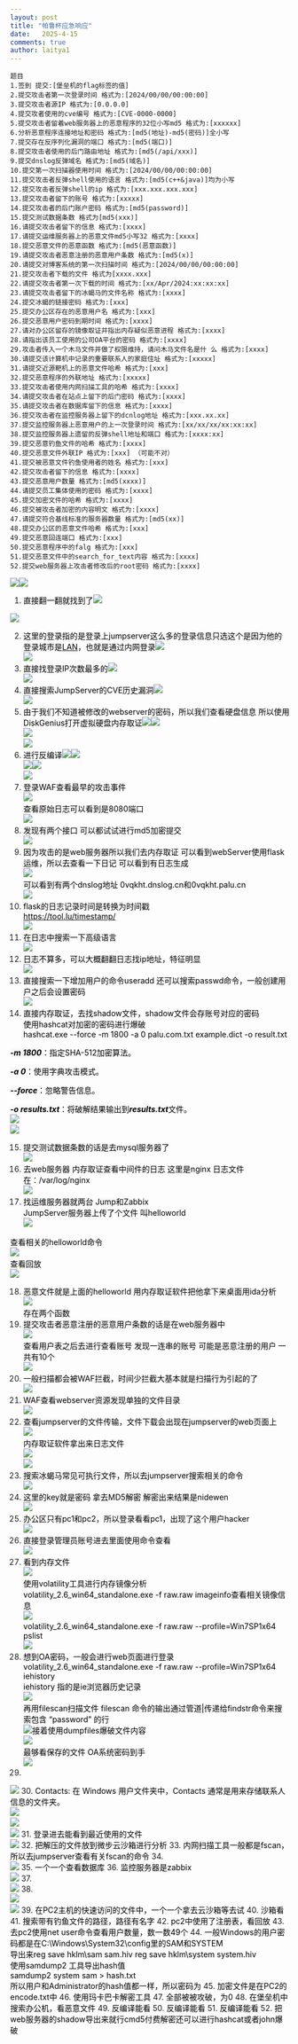 ```yaml
---
layout: post
title: "帕鲁杯应急响应"
date:   2025-4-15
comments: true
author: laitya1
---
```


```plain
题目
1.签到 提交:[堡垒机的flag标签的值]
2.提交攻击者第一次登录时间 格式为:[2024/00/00/00:00:00]
3.提交攻击者源IP 格式为:[0.0.0.0]
4.提交攻者使用的cve编号 格式为:[CVE-0000-0000]
5.提交攻击者留着web服务器上的恶意程序的32位小写md5 格式为:[xxxxxx]
6.分析恶意程序连接地址和密码 格式为:[md5(地址)-md5(密码)]全小写
7.提交存在反序列化漏洞的端口 格式为:[md5(端口)]
8.提交攻击者使用的后门路由地址 格式为:[md5(/api/xxx)]
9.提交dnslog反弹域名 格式为:[md5(域名)]
10.提交第一次扫描器使用时间 格式为:[2024/00/00/00:00:00]
11.提交攻击者反弹shell使用的语言 格式为:[md5(c++&java)]均为小写
12.提交攻击者反弹shell的ip 格式为:[xxx.xxx.xxx.xxx]
13.提交攻击者留下的账号 格式为:[xxxxx]
14.提交攻击者的后门账户密码 格式为:[md5(password)]
15.提交测试数据条数 格式为[md5(xxx)]
16.请提交攻击者留下的信息 格式为:[xxxx]
17.请提交运维服务器上的恶意文件md5小写32 格式为:[xxxx]
18.提交恶意文件的恶意函数 格式为:[md5(恶意函数)]
19.请提交攻击者恶意注册的恶意用户条数 格式为:[md5(x)]
20.请提交对博客系统的第一次扫描时间 格式为:[2024/00/00/00:00:00]
21.提交攻击者下载的文件 格式为[xxxx.xxx]
22.请提交攻击者第一次下载的时间 格式为:[xx/Apr/2024:xx:xx:xx]
23.请提交攻击者留下的冰蝎马的文件名称 格式为:[xxxx]
24.提交冰蝎的链接密码 格式为:[xxx]
25.提交办公区存在的恶意用户名 格式为:[xxx]
26.提交恶意用户密码到期时间 格式为:[xxxx]
27.请对办公区留存的镜像取证并指出内存疑似恶意进程 格式为:[xxxx]
28.请指出该员工使用的公司OA平台的密码 格式为:[xxxx]
29.攻击者传入一个木马文件并做了权限维持，请问木马文件名是什 么 格式为:[xxxx]
30.请提交该计算机中记录的重要联系人的家庭住址 格式为:[xxxxx]
31.请提交近源靶机上的恶意文件哈希 格式为:[xxx]
32.提交恶意程序的外联地址 格式为:[xxxxx]
33.提交攻击者使用内网扫描工具的哈希 格式为:[xxxx]
34.请提交攻击者在站点上留下的后门密码 格式为:[xxxx]
35.请提交攻击者在数据库留下的信息 格式为:[xxxx]
36.提交攻击者在监控服务器上留下的dcnlog地址 格式为:[xxx.xx.xx]
37.提交监控服务器上恶意用户的上一次登录时间 格式为:[xx/xx/xx/xx:xx:xx]
38.提交监控服务器上遗留的反弹shell地址和端口 格式为:[xxxx:xx]
39.提交恶意钓鱼文件的哈希 格式为:[xxxx]
40.提交恶意文件外联IP 格式为:[xxx] （可能不对）
41.提交被恶意文件钓鱼使用者的姓名 格式为:[xxx]
42.提交攻击者留下的信息 格式为:[xxxx]
43.提交恶意用户数量 格式为:[md5(xxxx)]
44.请提交员工集体使用的密码 格式为:[xxxx]
45.提交加密文件的哈希 格式为:[xxxx]
46.提交被攻击者加密的内容明文 格式为:[xxxx]
47.请提交符合基线标准的服务器数量 格式为:[md5(xx)]
48.提交办公区的恶意文件哈希 格式为:[xxx]
49.提交恶意回连端口 格式为:[xxx]
50.提交恶意程序中的falg 格式为:[xxx]
51.提交恶意文件中的search_for_text内容 格式为:[xxxx]
52.提交web服务器上攻击者修改后的root密码 格式为:[xxxx]
```

![](https://cdn.nlark.com/yuque/0/2025/png/49146040/1744690373301-4053dc2b-ffe0-46ee-96c9-9bfdf5ae36e1.png)![](https://cdn.nlark.com/yuque/0/2025/png/49146040/1744690373370-3cc0bc08-5de3-464c-b61e-53e4b6ace4fd.png)

1. <font style="color:#000000;">直接翻一翻就找到了</font>![](assets/image-20250415103455285.png)

![](https://cdn.nlark.com/yuque/0/2025/png/49146040/1744690377099-24c5c5f4-01ba-436d-8905-2bfd69d216c4.png)

2. <font style="color:#000000;">这里的登录指的是登录上jumpserver这么多的登录信息只选这个是因为他的登录城市是</font>[<font style="color:#000000;">LAN</font>](https://so.csdn.net/so/search?q=LAN&spm=1001.2101.3001.7020)<font style="color:#000000;">，也就是通过内网登录</font>![](assets/image-20250415104253517.png)<font style="color:#000000;">  
</font>![](https://cdn.nlark.com/yuque/0/2025/png/49146040/1744690383364-5a7f1161-73ea-4253-a392-8a5e1ee72fc2.png)
3. <font style="color:#000000;">直接找登录IP次数最多的</font>![](assets/image-20250415104416911.png)<font style="color:#000000;">  
</font>![](https://cdn.nlark.com/yuque/0/2025/png/49146040/1744690387700-c92215c9-bc86-46f9-831f-992666f9d0e3.png)
4. <font style="color:#000000;">直接搜索JumpServer的CVE历史漏洞</font>![](assets/image-20250415104611606.png)<font style="color:#000000;">  
</font>![](https://cdn.nlark.com/yuque/0/2025/png/49146040/1744690392449-221823e4-c096-481d-85b8-1f86dd7de8ee.png)
5. <font style="color:#000000;">由于我们不知道被修改的webserver的密码，所以我们查看硬盘信息 所以使用DiskGenius打开虚拟硬盘内存取证</font>![](assets/image-20250415105554488.png)![](assets/image-20250415105813971.png)<font style="color:#000000;">  
</font>![](https://cdn.nlark.com/yuque/0/2025/png/49146040/1744690395918-57715e6e-f149-446b-8eef-37c818e198b6.png)<font style="color:#000000;">  
</font>![](https://cdn.nlark.com/yuque/0/2025/png/49146040/1744690406914-ae41b5a0-57c9-4e1e-9d7a-5bbc7647b040.png)
6. <font style="color:#000000;">进行反编译</font>![](assets/image-20250415120415997.png)![](assets/image-20250415120314652.png)<font style="color:#000000;">  
</font>![](https://cdn.nlark.com/yuque/0/2025/png/49146040/1744690406966-dc360323-369d-484c-92fb-d9b7be925f6c.png)![](https://cdn.nlark.com/yuque/0/2025/png/49146040/1744690407023-0f2a3d41-6d73-4560-a079-83f8c6ea6251.png)<font style="color:#000000;">  
</font>![](https://cdn.nlark.com/yuque/0/2025/png/49146040/1744690507881-f2e987ff-6dd6-4a2c-9e68-f54300307448.png)
7. <font style="color:#000000;">登录WAF查看最早的攻击事件  
</font>![](https://cdn.nlark.com/yuque/0/2025/png/49146040/1744691058857-73e709f7-209a-4108-a75a-51cecb4fa988.png)<font style="color:#000000;">  
</font><font style="color:#000000;">查看原始日志可以看到是8080端口  
</font>![](https://cdn.nlark.com/yuque/0/2025/png/49146040/1744691100207-1eb2ecfa-5289-44f5-8fa0-e156aaf8c19f.png)
8. <font style="color:#000000;">发现有两个接口 可以都试试进行md5加密提交  
</font>![](https://cdn.nlark.com/yuque/0/2025/png/49146040/1744691294690-48b0612e-fa3c-4ea9-8acb-450033cc4364.png)
9. <font style="color:#000000;">因为攻击的是web服务器所以我们去内存取证 可以看到webServer使用flask运维，所以去查看一下日记 可以看到有日志生成  
</font>![](https://cdn.nlark.com/yuque/0/2025/png/49146040/1744691659394-3f4b1d60-58bb-4d1d-b0e1-307b352d839b.png)<font style="color:#000000;">  
</font><font style="color:#000000;">可以看到有两个dnslog地址 0vqkht.dnslog.cn和0vqkht.palu.cn  
</font>![](https://cdn.nlark.com/yuque/0/2025/png/49146040/1744691773000-30d0cfa0-2351-4fb9-a3d5-018c5d4bc06e.png)
10. <font style="color:#000000;">flask的日志记录时间是转换为时间戳  
</font>[<font style="color:#000000;">https://tool.lu/timestamp/</font>](https://tool.lu/timestamp/)<font style="color:#000000;">  
</font>![](https://cdn.nlark.com/yuque/0/2025/png/49146040/1744692491376-0461ff8c-0bf1-4131-9e0e-e308f5472259.png)
11. <font style="color:#000000;">在日志中搜索一下高级语言  
</font>![](https://cdn.nlark.com/yuque/0/2025/png/49146040/1744692551630-b7818588-4fcd-4b4e-ae60-585e83ace922.png)
12. <font style="color:#000000;">日志不算多，可以大概翻翻日志找ip地址，特征明显  
</font>![](https://cdn.nlark.com/yuque/0/2025/png/49146040/1744692637299-f7588fc6-1cbd-4978-bfce-c8a13543d7a1.png)
13. <font style="color:#000000;">直接搜索一下增加用户的命令useradd 还可以搜索passwd命令，一般创建用户之后会设置密码  
</font>![](https://cdn.nlark.com/yuque/0/2025/png/49146040/1744692735241-92386957-93fc-4d65-913d-294cc986329c.png)
14. <font style="color:#000000;">直接内存取证，去找shadow文件，shadow文件会存账号对应的密码  
</font><font style="color:#000000;">使用hashcat对加密的密码进行爆破   
</font><font style="color:#000000;">hashcat.exe --force -m 1800 -a 0 palu.com.txt example.dict -o result.txt</font>

_**<font style="color:#000000;background-color:rgb(249, 249, 249);">-m 1800</font>**_<font style="color:#000000;">：指定SHA-512加密算法。</font>

_**<font style="color:#000000;background-color:rgb(249, 249, 249);">-a 0</font>**_<font style="color:#000000;">：使用字典攻击模式。</font>

_**<font style="color:#000000;background-color:rgb(249, 249, 249);">--force</font>**_<font style="color:#000000;">：忽略警告信息。</font>

_**<font style="color:#000000;background-color:rgb(249, 249, 249);">-o results.txt</font>**_<font style="color:#000000;">：将破解结果输出到</font>_**<font style="color:#000000;background-color:rgb(249, 249, 249);">results.txt</font>**_<font style="color:#000000;">文件。  
</font>![](https://cdn.nlark.com/yuque/0/2025/png/49146040/1744693615405-7d71c51c-19b5-4d99-96ec-0f4234ac4911.png)<font style="color:#000000;">  
</font>![](https://cdn.nlark.com/yuque/0/2025/png/49146040/1744693587984-d01502df-7c90-49d0-b32f-4f52486b0343.png)

15. <font style="color:#000000;">提交测试数据条数的话是去mysql服务器了  
</font>![](https://cdn.nlark.com/yuque/0/2025/png/49146040/1744693822877-6bb7eedf-7001-4a9f-befa-a2d5cb1e384a.png)
16. <font style="color:#000000;">去web服务器 内存取证查看中间件的日志 这里是nginx 日志文件在：/var/log/nginx  
</font>![](https://cdn.nlark.com/yuque/0/2025/png/49146040/1744693946888-78cca8a5-e45e-4f6e-809f-d5def10e689b.png)
17. <font style="color:#000000;">找运维服务器就两台  Jump和Zabbix  
</font><font style="color:#000000;">JumpServer服务器上传了个文件 叫helloworld  
</font>![](https://cdn.nlark.com/yuque/0/2025/png/49146040/1744694139763-ef7a6984-ac69-44f5-a8bd-864c925e8680.png)

<font style="color:#000000;">查看相关的helloworld命令  
</font>![](https://cdn.nlark.com/yuque/0/2025/png/49146040/1744695172375-f2bb8194-5a54-4b53-98fe-246f4426970a.png)<font style="color:#000000;">  
</font><font style="color:#000000;">查看回放  
</font>![](https://cdn.nlark.com/yuque/0/2025/png/49146040/1744695165858-983526a1-d98f-48ea-a59d-9ffb71e3ad15.png)

18. <font style="color:#000000;">恶意文件就是上面的helloworld 用内存取证软件把他拿下来桌面用ida分析  
</font>![](https://cdn.nlark.com/yuque/0/2025/png/49146040/1744695677791-05898020-c1b7-4ce1-a622-7313a9164682.png)<font style="color:#000000;">  
</font><font style="color:#000000;">存在两个函数</font>
19. <font style="color:#000000;">提交攻击者恶意注册的恶意用户条数的话是在web服务器中  
</font>![](https://cdn.nlark.com/yuque/0/2025/png/49146040/1744696324123-6ddbef06-caca-4009-9a46-80d2fa8139b4.png)<font style="color:#000000;">  
</font><font style="color:#000000;">查看用户表之后去进行查看账号 发现一连串的账号 可能是恶意注册的用户 一共有10个  
</font>![](https://cdn.nlark.com/yuque/0/2025/png/49146040/1744696703977-e4782d57-fb43-4ee5-8fab-6703d1e2ddb3.png)
20. <font style="color:#000000;">一般扫描都会被WAF拦截，时间少拦截大基本就是扫描行为引起的了  
</font>![](https://cdn.nlark.com/yuque/0/2025/png/49146040/1744696912055-d5ba9e72-6109-4823-a28b-a04e69598f4d.png)
21. <font style="color:#000000;">WAF查看webserver资源发现单独的文件目录  
</font>![](https://cdn.nlark.com/yuque/0/2025/png/49146040/1744697677235-6e17a535-90bd-4787-877b-245154741cbc.png)
22. <font style="color:#000000;">查看jumpserver的文件传输，文件下载会出现在jumpserver的web页面上</font><font style="color:#000000;">  
</font>![](https://cdn.nlark.com/yuque/0/2025/png/49146040/1744698018807-8213f5a7-f320-4c27-9b6d-862a716e4390.png)<font style="color:#000000;">  
</font><font style="color:#000000;">内存取证软件拿出来日志文件  
</font>![](https://cdn.nlark.com/yuque/0/2025/png/49146040/1744698274027-36c6f06e-56e7-45f4-88b6-faed9b4bcecd.png)<font style="color:#000000;">  
</font>![](https://cdn.nlark.com/yuque/0/2025/png/49146040/1744698255587-6602ae57-8075-466e-a4ac-2d76e0b50da3.png)
23. <font style="color:#000000;">搜索冰蝎马常见可执行文件，所以去jumpserver搜索相关的命令  
</font>![](https://cdn.nlark.com/yuque/0/2025/png/49146040/1744698407309-f99e8f8b-2ba1-43a5-a491-855561d43926.png)
24. <font style="color:#000000;">这里的key就是密码 拿去MD5解密 解密出来结果是nidewen  
</font>![](https://cdn.nlark.com/yuque/0/2025/png/49146040/1744698441375-3bcdbddc-f9e6-484a-8a8c-d9e34bab41ff.png)
25. <font style="color:#000000;">办公区只有pc1和pc2，所以登录看看pc1，出现了这个用户hacker  
</font>![](https://cdn.nlark.com/yuque/0/2025/png/49146040/1744701245270-7dabb66d-c398-46b8-bac1-ba352d8ff94b.png)
26. <font style="color:#000000;">直接登录管理员账号进去里面使用命令查看  
</font>![](https://cdn.nlark.com/yuque/0/2025/png/49146040/1744701370319-986390c5-2892-4ef6-9818-9fb415171a47.png)
27. <font style="color:#000000;">看到内存文件  
</font>![](https://cdn.nlark.com/yuque/0/2025/png/49146040/1744701459351-5cb0f133-8185-4f4b-9aa3-37e3a1adbbe8.png)<font style="color:#000000;">  
</font><font style="color:#000000;">使用volatility工具进行内存镜像分析  
</font><font style="color:#000000;">volatility_2.6_win64_standalone.exe -f raw.raw imageinfo查看相关镜像信息  
</font>![](https://cdn.nlark.com/yuque/0/2025/png/49146040/1744703165024-7888b0e5-2718-4a79-8f09-691d43e0ee1c.png)<font style="color:#000000;">  
</font><font style="color:#000000;">volatility_2.6_win64_standalone.exe -f raw.raw --profile=Win7SP1x64 pslist  
</font>![](https://cdn.nlark.com/yuque/0/2025/png/49146040/1744702770062-ffe7026b-fcaa-42b8-87f7-93206a0aeb60.png)
28. <font style="color:#000000;">想到OA密码，一般会进行web页面进行登录  
</font><font style="color:#000000;">volatility_2.6_win64_standalone.exe -f raw.raw --profile=Win7SP1x64 iehistory  
</font><font style="color:#000000;">iehistory 指的是ie浏览器历史记录  
</font>![](https://cdn.nlark.com/yuque/0/2025/png/49146040/1744703217133-7a437bb9-afbd-4ace-9431-4c776e46f121.png)<font style="color:#000000;">  
</font><font style="color:#000000;">再用filescan扫描文件 filescan 命令的输出通过管道|传递给findstr命令来搜索包含 “password” 的行  
</font>![](https://cdn.nlark.com/yuque/0/2025/png/49146040/1744703356878-1fabf8d7-c3d9-4b19-96cd-fd141877a059.png)<font style="color:#000000;">接着使用dumpfiles爆破文件内容  
</font>![](https://cdn.nlark.com/yuque/0/2025/png/49146040/1744703660474-8078535b-8bc0-4fa1-a4bb-41680f26f3c1.png)<font style="color:#000000;">  
</font><font style="color:#000000;">最够看保存的文件 OA系统密码到手  
</font>![](https://cdn.nlark.com/yuque/0/2025/png/49146040/1744703688705-973d42fc-49cd-43b0-ba8c-44c9f28ff89b.png)
29. <font style="color:#000000;">  
</font>![](https://cdn.nlark.com/yuque/0/2025/png/49146040/1744704394207-9bd40ca9-6bea-40b2-836d-06a831895d50.png)
30. <font style="color:#000000;">Contacts\: 在 Windows 用户文件夹中，Contacts 通常是用来存储联系人信息的文件夹。  
</font>![](https://cdn.nlark.com/yuque/0/2025/png/49146040/1744704783210-fa2783ea-04d1-4d81-9ce1-c2d8efa6ca32.png)<font style="color:#000000;">  
</font>![](https://cdn.nlark.com/yuque/0/2025/png/49146040/1744704798963-f9ba1eed-883b-4f0c-b421-4ab824092a14.png)<font style="color:#000000;">  
</font>![](https://cdn.nlark.com/yuque/0/2025/png/49146040/1744704841204-15f0ae08-811a-4b20-b418-339e71411bcc.png)
31. <font style="color:#000000;">登录进去能看到最近使用的文件  
</font>![](https://cdn.nlark.com/yuque/0/2025/png/49146040/1744704962614-f99fdff3-dadc-4237-9068-99bc4d7b924b.png)
32. <font style="color:#000000;">把解压的文件放到微步云沙箱进行分析</font>
33. <font style="color:#000000;">内网扫描工具一般都是fscan，所以去jumpserver查看有关fscan的命令 </font>
34. <font style="color:#000000;">  
</font>![](https://cdn.nlark.com/yuque/0/2025/png/49146040/1744706156840-0d7f2bd6-33b7-4a2e-8ea2-0d8b0282e013.png)
35. <font style="color:#000000;">一个一个查看数据库</font>
36. <font style="color:#000000;">监控服务器是zabbix  
</font>![](https://cdn.nlark.com/yuque/0/2025/png/49146040/1744706519072-2251e5e3-cc8c-4766-a228-c061d8bf5b61.png)
37. <font style="color:#000000;">  
</font>![](https://cdn.nlark.com/yuque/0/2025/png/49146040/1744706558757-f07ad539-9fc2-426f-b32b-b5161f7c034c.png)
38. <font style="color:#000000;">  
</font>![](https://cdn.nlark.com/yuque/0/2025/png/49146040/1744706692873-05e64b1b-cc48-4541-95b7-85033c042578.png)<font style="color:#000000;">  
</font>![](https://cdn.nlark.com/yuque/0/2025/png/49146040/1744706674487-9ef6b5e8-a4fd-42db-8750-1277a153aecb.png)
39. <font style="color:#000000;">在PC2主机的快速访问的文件中，一个一个拿去云沙箱等去试</font>
40. <font style="color:#000000;">沙箱看</font>
41. <font style="color:#000000;">搜索带有钓鱼文件的路径，路径有名字</font>
42. <font style="color:#000000;">pc2中使用了注册表，看回放</font>
43. <font style="color:#000000;">去pc2使用net user命令查看用户数量，数一数49个</font>
44. <font style="color:#000000;">一般Windows的用户密码都是在C:\Windows\System32\config里的SAM和SYSTEM  
</font><font style="color:#000000;">导出来reg save hklm\sam sam.hiv reg save hklm\system system.hiv  
</font><font style="color:#000000;">使用samdump2 工具导出hash值  
</font><font style="color:#000000;">samdump2 system sam > hash.txt  
</font><font style="color:#000000;">所以用户和Administrator的hash值都一样，所以密码为</font>
45. <font style="color:#000000;">加密文件是在PC2的encode.txt中</font>
46. <font style="color:#000000;">使用玛卡巴卡解密工具</font>
47. <font style="color:#000000;">全部被被攻破，为0</font>
48. <font style="color:#000000;">在堡垒机中搜索办公机，看恶意文件</font>
49. <font style="color:#000000;">反编译能看</font>
50. <font style="color:#000000;">反编译能看</font>
51. <font style="color:#000000;">反编译能看</font>
52. <font style="color:#000000;">把web服务器的shadow导出来就行cmd5付费解密还可以进行hashcat或者john爆破</font>

<font style="color:#000000;"></font>

